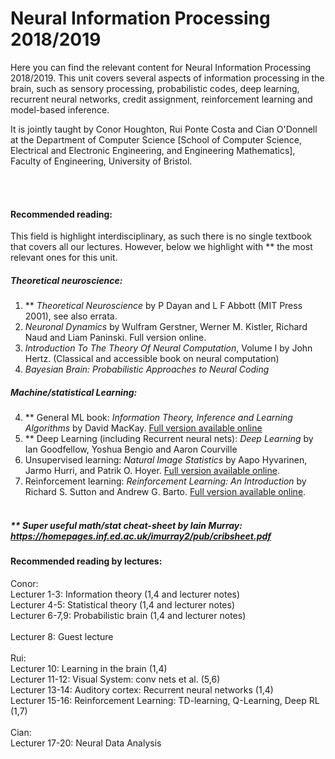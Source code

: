 # Neural Information Processing 2018/2019

Here you can find the relevant content for Neural Information Processing 2018/2019. This unit covers several aspects of information processing in the brain, such as sensory processing, probabilistic codes, deep learning, recurrent neural networks, credit assignment, reinforcement learning and model-based inference.

It is jointly taught by Conor Houghton, Rui Ponte Costa and Cian O'Donnell at the Department of Computer Science [School of Computer Science, Electrical and Electronic Engineering, and Engineering Mathematics], Faculty of Engineering, University of Bristol.

<br><br>
#### Recommended reading:
This field is highlight interdisciplinary, as such there is no single textbook that covers all our lectures. However, below we highlight with ** the most relevant ones for this unit.

##### Theoretical neuroscience:
1. \** *Theoretical Neuroscience* by P Dayan and L F Abbott (MIT Press 2001), see also errata.<br>
2. *Neuronal Dynamics* by Wulfram Gerstner, Werner M. Kistler, Richard Naud and Liam Paninski. Full version online. <br>
3. *Introduction To The Theory Of Neural Computation*, Volume I by John Hertz. (Classical and accessible book on neural computation)<br>
4. *Bayesian Brain: Probabilistic Approaches to Neural Coding*

##### Machine/statistical Learning:
4. \** General ML book: *Information Theory, Inference and Learning Algorithms* by David MacKay. [Full version available online](http://www.inference.org.uk/itila/book.html)<br>
5. \** Deep Learning (including Recurrent neural nets): *Deep Learning* by Ian Goodfellow, Yoshua Bengio and Aaron Courville<br>
6. Unsupervised learning: *Natural Image Statistics* by Aapo Hyvarinen, Jarmo Hurri, and Patrik O. Hoyer. [Full version available online](http://www.naturalimagestatistics.net).<br>
7. Reinforcement learning: *Reinforcement Learning: An Introduction* by Richard S. Sutton and Andrew G. Barto. [Full version available online](http://incompleteideas.net/book/the-book-2nd.html).<br><br>
<!---  ---> 
##### \** Super useful math/stat cheat-sheet by Iain Murray:<br> https://homepages.inf.ed.ac.uk/imurray2/pub/cribsheet.pdf

#### Recommended reading by lectures:
Conor:<br>
Lecturer 1-3: Information theory (1,4 and lecturer notes)<br>
Lecturer 4-5: Statistical theory (1,4 and lecturer notes)<br>
Lecturer 6-7,9: Probabilistic brain (1,4 and lecturer notes)<br>
<br>
Lecturer 8: Guest lecture<br>
<br>
Rui:<br>
Lecturer 10: Learning in the brain (1,4)<br>
Lecturer 11-12: Visual System: conv nets et al. (5,6)<br>
Lecturer 13-14: Auditory cortex: Recurrent neural networks (1,4) <br>
Lecturer 15-16: Reinforcement Learning: TD-learning, Q-Learning, Deep RL (1,7)<br>
<br>
Cian:<br>
Lecturer 17-20: Neural Data Analysis<br>
